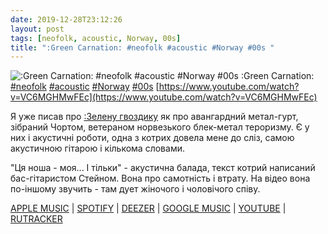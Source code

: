 ```yaml
---
date: 2019-12-28T23:12:26
layout: post
tags: [neofolk, acoustic, Norway, 00s]
title: ":Green Carnation: #neofolk #acoustic #Norway #00s "
---
```

![:Green Carnation: #neofolk #acoustic #Norway #00s ](https://i.ytimg.com/vi/VC6MGHMwFEc/hqdefault.jpg)
:Green Carnation: [#neofolk](/tags/#neofolk) [#acoustic](/tags/#acoustic) [#Norway](/tags/#Norway) [#00s](/tags/#00s) [https://www.youtube.com/watch?v=VC6MGHMwFEc](https://www.youtube.com/watch?v=VC6MGHMwFEc)

Я уже писав про [:Зелену гвоздику](https://t.me/vast_space_unexplored/3062) як про авангардний метал-гурт, зібраний Чортом, ветераном норвезького блек-метал тероризму. Є у них і акустичні роботи, одна з котрих довела мене до сліз, самою акустичною гітарою і кількома словами.

&quot;Ця ноша - моя... І тільки&quot; - акустична балада, текст котрий написаний бас-гітаристом Стейном. Вона про самотність і втрату. На відео вона по-іншому звучить - там дует жіночого і чоловічого співу.

[APPLE MUSIC](https://music.apple.com/ru/album/the-burden-is-mine-alone-ep/296958617) | [SPOTIFY](https://open.spotify.com/album/243JZ3rmuRuUkpWO032Ojd) | [DEEZER](https://www.deezer.com/album/116003892?utm_source=deezer&amp;utm_content=album-116003892&amp;utm_term=1601611822_1577567435&amp;utm_medium=web) | [GOOGLE MUSIC](https://play.google.com/music/m/Btsukrabz75x3dec3sp4woklsm4?t=The_Acoustic_Verses_-_Green_Carnation) | [YOUTUBE](https://www.youtube.com/playlist?list=PLE4E4149B0624D6E9) | [RUTRACKER](https://rutracker.org/forum/viewtopic.php?t=3842543)